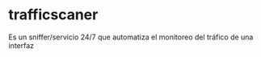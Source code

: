 # trafficscaner
Es un sniffer/servicio 24/7 que automatiza el monitoreo del tráfico de una interfaz
